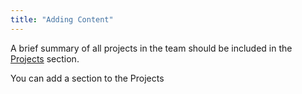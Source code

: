 ```yaml
---
title: "Adding Content"
---
```


A brief summary of all projects in the team should be included in the [Projects](projects.md) section.

You can add a section to the Projects 
